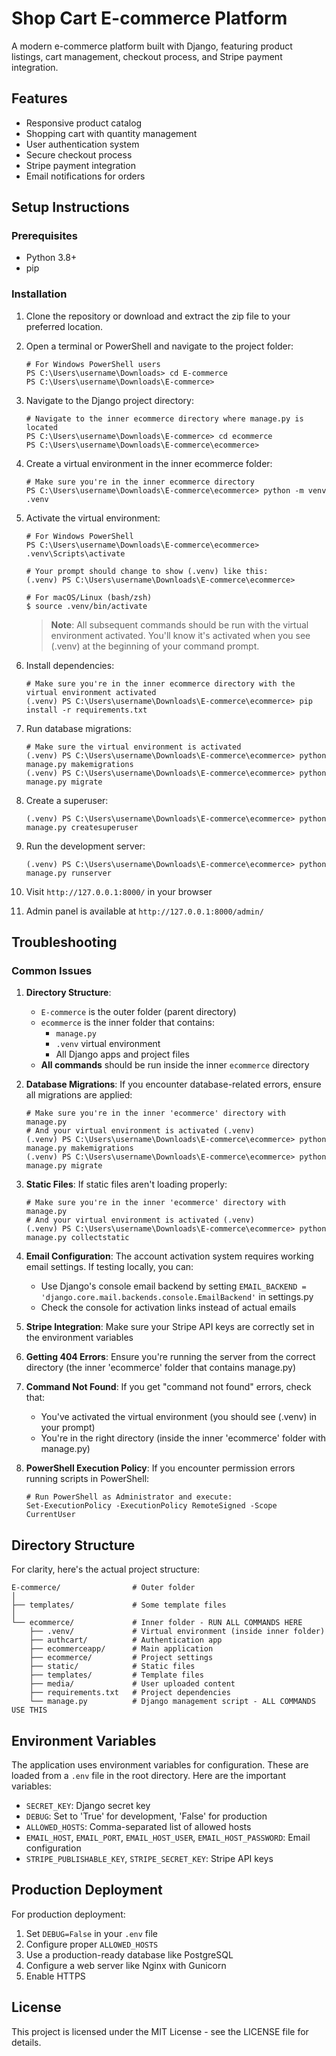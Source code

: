 # Shop Cart E-commerce Platform

A modern e-commerce platform built with Django, featuring product listings, cart management, checkout process, and Stripe payment integration.

## Features

- Responsive product catalog
- Shopping cart with quantity management
- User authentication system
- Secure checkout process
- Stripe payment integration
- Email notifications for orders

## Setup Instructions

### Prerequisites

- Python 3.8+
- pip

### Installation

1. Clone the repository or download and extract the zip file to your preferred location.

2. Open a terminal or PowerShell and navigate to the project folder:
   ```
   # For Windows PowerShell users
   PS C:\Users\username\Downloads> cd E-commerce
   PS C:\Users\username\Downloads\E-commerce>
   ```

3. Navigate to the Django project directory:
   ```
   # Navigate to the inner ecommerce directory where manage.py is located
   PS C:\Users\username\Downloads\E-commerce> cd ecommerce
   PS C:\Users\username\Downloads\E-commerce\ecommerce>
   ```

4. Create a virtual environment in the inner ecommerce folder:
   ```
   # Make sure you're in the inner ecommerce directory
   PS C:\Users\username\Downloads\E-commerce\ecommerce> python -m venv .venv
   ```

5. Activate the virtual environment:
   ```
   # For Windows PowerShell
   PS C:\Users\username\Downloads\E-commerce\ecommerce> .venv\Scripts\activate
   
   # Your prompt should change to show (.venv) like this:
   (.venv) PS C:\Users\username\Downloads\E-commerce\ecommerce>
   
   # For macOS/Linux (bash/zsh)
   $ source .venv/bin/activate
   ```
   
   > **Note**: All subsequent commands should be run with the virtual environment activated. You'll know it's activated when you see (.venv) at the beginning of your command prompt.

6. Install dependencies:
   ```
   # Make sure you're in the inner ecommerce directory with the virtual environment activated
   (.venv) PS C:\Users\username\Downloads\E-commerce\ecommerce> pip install -r requirements.txt
   ```

7. Run database migrations:
   ```
   # Make sure the virtual environment is activated
   (.venv) PS C:\Users\username\Downloads\E-commerce\ecommerce> python manage.py makemigrations
   (.venv) PS C:\Users\username\Downloads\E-commerce\ecommerce> python manage.py migrate
   ```

8. Create a superuser:
   ```
   (.venv) PS C:\Users\username\Downloads\E-commerce\ecommerce> python manage.py createsuperuser
   ```

9. Run the development server:
   ```
   (.venv) PS C:\Users\username\Downloads\E-commerce\ecommerce> python manage.py runserver
   ```

10. Visit `http://127.0.0.1:8000/` in your browser
11. Admin panel is available at `http://127.0.0.1:8000/admin/`

## Troubleshooting

### Common Issues

1. **Directory Structure**:
   - `E-commerce` is the outer folder (parent directory)
   - `ecommerce` is the inner folder that contains:
     - `manage.py`
     - `.venv` virtual environment
     - All Django apps and project files
   - **All commands** should be run inside the inner `ecommerce` directory

2. **Database Migrations**: If you encounter database-related errors, ensure all migrations are applied:
   ```
   # Make sure you're in the inner 'ecommerce' directory with manage.py
   # And your virtual environment is activated (.venv)
   (.venv) PS C:\Users\username\Downloads\E-commerce\ecommerce> python manage.py makemigrations
   (.venv) PS C:\Users\username\Downloads\E-commerce\ecommerce> python manage.py migrate
   ```

3. **Static Files**: If static files aren't loading properly:
   ```
   # Make sure you're in the inner 'ecommerce' directory with manage.py
   # And your virtual environment is activated (.venv)
   (.venv) PS C:\Users\username\Downloads\E-commerce\ecommerce> python manage.py collectstatic
   ```

4. **Email Configuration**: The account activation system requires working email settings. If testing locally, you can:
   - Use Django's console email backend by setting `EMAIL_BACKEND = 'django.core.mail.backends.console.EmailBackend'` in settings.py
   - Check the console for activation links instead of actual emails

5. **Stripe Integration**: Make sure your Stripe API keys are correctly set in the environment variables

6. **Getting 404 Errors**: Ensure you're running the server from the correct directory (the inner 'ecommerce' folder that contains manage.py)

7. **Command Not Found**: If you get "command not found" errors, check that:
   - You've activated the virtual environment (you should see (.venv) in your prompt)
   - You're in the right directory (inside the inner 'ecommerce' folder with manage.py)

8. **PowerShell Execution Policy**: If you encounter permission errors running scripts in PowerShell:
   ```
   # Run PowerShell as Administrator and execute:
   Set-ExecutionPolicy -ExecutionPolicy RemoteSigned -Scope CurrentUser
   ```

## Directory Structure

For clarity, here's the actual project structure:

```
E-commerce/                # Outer folder
│
├── templates/             # Some template files
│
└── ecommerce/             # Inner folder - RUN ALL COMMANDS HERE
    ├── .venv/             # Virtual environment (inside inner folder)
    ├── authcart/          # Authentication app
    ├── ecommerceapp/      # Main application
    ├── ecommerce/         # Project settings
    ├── static/            # Static files
    ├── templates/         # Template files
    ├── media/             # User uploaded content
    ├── requirements.txt   # Project dependencies
    └── manage.py          # Django management script - ALL COMMANDS USE THIS
```

## Environment Variables

The application uses environment variables for configuration. These are loaded from a `.env` file in the root directory. Here are the important variables:

- `SECRET_KEY`: Django secret key
- `DEBUG`: Set to 'True' for development, 'False' for production
- `ALLOWED_HOSTS`: Comma-separated list of allowed hosts
- `EMAIL_HOST`, `EMAIL_PORT`, `EMAIL_HOST_USER`, `EMAIL_HOST_PASSWORD`: Email configuration
- `STRIPE_PUBLISHABLE_KEY`, `STRIPE_SECRET_KEY`: Stripe API keys

## Production Deployment

For production deployment:

1. Set `DEBUG=False` in your `.env` file
2. Configure proper `ALLOWED_HOSTS`
3. Use a production-ready database like PostgreSQL
4. Configure a web server like Nginx with Gunicorn
5. Enable HTTPS

## License

This project is licensed under the MIT License - see the LICENSE file for details. 